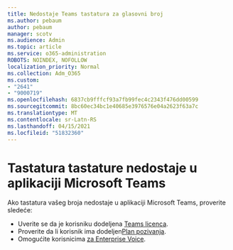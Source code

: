 ```yaml
---
title: Nedostaje Teams tastatura za glasovni broj
ms.author: pebaum
author: pebaum
manager: scotv
ms.audience: Admin
ms.topic: article
ms.service: o365-administration
ROBOTS: NOINDEX, NOFOLLOW
localization_priority: Normal
ms.collection: Adm_O365
ms.custom:
- "2641"
- "9000719"
ms.openlocfilehash: 6837cb9fffcf93a7fb99fec4c2343f476dd00599
ms.sourcegitcommit: 8bc60ec34bc1e40685e3976576e04a2623f63a7c
ms.translationtype: MT
ms.contentlocale: sr-Latn-RS
ms.lasthandoff: 04/15/2021
ms.locfileid: "51832360"
---
```

# <a name="dial-pad-is-missing-in-microsoft-teams"></a>Tastatura tastature nedostaje u aplikaciji Microsoft Teams 

Ako tastatura vašeg broja nedostaje u aplikaciji Microsoft Teams, proverite sledeće:

- Uverite se da je korisniku dodeljena [Teams licenca](https://docs.microsoft.com/MicrosoftTeams/assign-teams-licenses).
- Proverite da li korisnik ima dodeljen[Plan pozivanja](https://docs.microsoft.com/MicrosoftTeams/calling-plan-landing-page).
- Omogućite korisnicima [za Enterprise Voice](https://docs.microsoft.com/skypeforbusiness/skype-for-business-hybrid-solutions/plan-your-phone-system-cloud-pbx-solution/enable-users-for-enterprise-voice-online-and-phone-system-voicemail#to-enable-your-users-for-phone-system-in-office-365-voice-and-voicemail).

